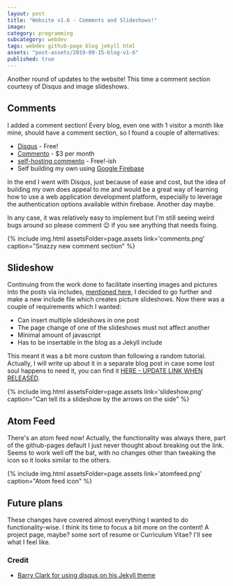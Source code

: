 ```yaml
---
layout: post
title: "Website v1.6 - Comments and Slideshows!"
image:
category: programming
subcategory: webdev
tags: webdev github-page blog jekyll html
assets: "post-assets/2019-09-15-blog-v1-6"
published: true
---
```


Another round of updates to the website! This time a comment section courtesy of Disqus and image slideshows.

## Comments
I added a comment section! Every blog, even one with 1 visitor a month like mine, should have a comment section, so I found a couple of alternatives:
- [Disqus](disqus.com) - Free!
- [Commento](https://commento.io/) - $3 per month
- [self-hosting commento](https://docs.commento.io/installation/self-hosting/) - Free!-ish
- Self building my own using [Google Firebase](https://firebase.google.com)

In the end I went with Disqus, just because of ease and cost, but the idea of building my own does appeal to me and would be a great way of learning how to use a web application development platform, especially to leverage the authentication options available within firebase. Another day maybe.

In any case, it was relatively easy to implement but I'm still seeing weird bugs around so please comment :wink: if you see anything that needs fixing.

{% include img.html assetsFolder=page.assets link='comments.png' caption="Snazzy new comment section" %}

## Slideshow

Continuing from the work done to facilitate inserting images and pictures into the posts via includes, [mentioned here]({{site.url}}/2019/08/02/blog-v1-5/#pictures-and-downloads), I decided to go further and make a new include file which creates picture slideshows. Now there was a couple of requirements which I wanted:
- Can insert multiple slideshows in one post
- The page change of one of the slideshows must not affect another
- Minimal amount of javascript
- Has to be insertable in the blog as a Jekyll include

This meant it was a bit more custom than following a random tutorial. Actually, I will write up about it in a separate blog post in case some lost soul happens to need it, you can find it [HERE - UPDATE LINK WHEN RELEASED]().

{% include img.html assetsFolder=page.assets link='slideshow.png' caption="Can tell its a slideshow by the arrows on the side" %}

## Atom Feed
There's an atom feed now! Actually, the functionality was always there, part of the github-pages default I just never thought about breaking out the link. Seems to work well off the bat, with no changes other than tweaking the icon so it looks similar to the others.

{% include img.html assetsFolder=page.assets link='atomfeed.png' caption="Atom feed icon" %}

## Future plans
These changes have covered almost everything I wanted to do functionality-wise. I think its time to focus a bit more on the content! A project page, maybe? some sort of resume or Curriculum Vitae? I'll see what I feel like.

### Credit
- [Barry Clark for using disqus on his Jekyll theme](https://github.com/barryclark/jekyll-now)
